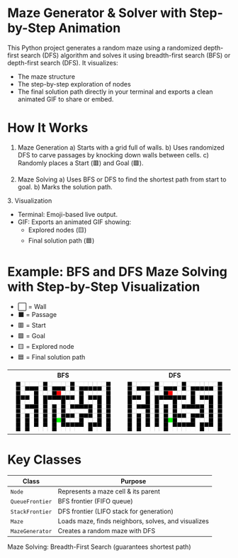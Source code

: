 # Maze Generator & Solver with Step-by-Step Animation
This Python project generates a random maze using a randomized depth-first search (DFS) algorithm and solves it using breadth-first search (BFS) or depth-first search (DFS). It visualizes:
- The maze structure
- The step-by-step exploration of nodes
- The final solution path directly in your terminal and exports a clean animated GIF to share or embed.

# How It Works
1. Maze Generation
  a) Starts with a grid full of walls.
  b) Uses randomized DFS to carve passages by knocking down walls between cells.
  c) Randomly places a Start (🟥) and Goal (🟩).

2. Maze Solving
  a) Uses BFS or DFS to find the shortest path from start to goal.
  b) Marks the solution path.

3️.  Visualization
- Terminal: Emoji-based live output.
- GIF: Exports an animated GIF showing:
  - Explored nodes (🟨)
  - Final solution path (🟦)
  
# Example: BFS and DFS Maze Solving with Step-by-Step Visualization
- ⬜ = Wall
- ⬛ = Passage
- 🟥 = Start
- 🟩 = Goal
- 🟨 = Explored node
- 🟦 = Final solution path

<div align="center">
  <table>
    <tr>
      <th align="center">BFS</th>
      <th align="center">DFS</th>
    </tr>
    <tr>
      <td align="center">
        <img src="https://github.com/mswq/Maze-Solver/blob/main/bfs.gif" width="90%">
      </td>
      <td align="center">
        <img src="https://github.com/mswq/Maze-Solver/blob/main/dfs.gif" width="90%">
      </td>
    </tr>
  </table>
</div>


# Key Classes
| Class           | Purpose                                             |
| --------------- | --------------------------------------------------- |
| `Node`          | Represents a maze cell & its parent                 |
| `QueueFrontier` | BFS frontier (FIFO queue)                           |
| `StackFrontier` | DFS frontier (LIFO stack for generation)            |
| `Maze`          | Loads maze, finds neighbors, solves, and visualizes |
| `MazeGenerator` | Creates a random maze with DFS                      |


Maze Solving: Breadth-First Search (guarantees shortest path)



